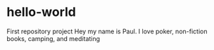 # hello-world
First repository project
Hey my name is Paul. I love poker, non-fiction books, camping, and meditating
